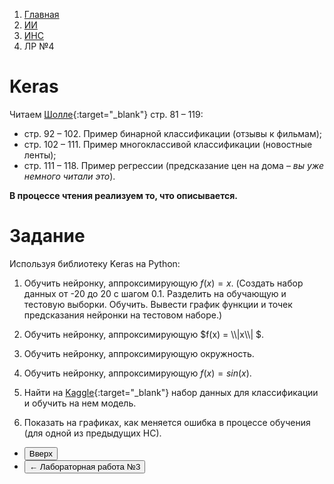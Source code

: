 <ol class="breadcrumb">
  <li class="breadcrumb-item"><a href="{{ site.baseurl }}">Главная</a></li>
  <li class="breadcrumb-item"><a href="{{ site.baseurl }}/artificial-intelligence/index.html">ИИ</a></li>
  <li class="breadcrumb-item"><a href="{{ site.baseurl }}/artificial-intelligence/ANN/index.html">ИНС</a></li>
  <li class="breadcrumb-item active">ЛР №4</li>
</ol>

<nav>
  <ul></ul>
</nav>

# Keras

Читаем [Шолле](https://codernet.ru/books/python/glubokoe_obuchenie_na_python_sholle_fransua/){:target="_blank"} стр. 81 – 119:
* стр. 92 – 102. Пример бинарной классификации (отзывы к фильмам);
* стр. 102 – 111. Пример многоклассивой классификации (новостные ленты);
* стр. 111 – 118. Пример регрессии (предсказание цен на дома – *вы уже немного читали это*).

**В процессе чтения реализуем то, что описывается.**

# Задание

Используя библиотеку Keras на Python:

1. Обучить нейронку, аппроксимирующую $f(x) = x$. (Создать набор данных от -20 до 20 с шагом 0.1. Разделить на обучающую и тестовую выборки. Обучить. Вывести график функции и точек предсказания нейронки на тестовом наборе.)

2. Обучить нейронку, аппроксимирующую $f(x) = \\\\|x\\\\| $.

3. Обучить нейронку, аппроксимирующую окружность.

4. Обучить нейронку, аппроксимирующую $f(x) = sin(x)$.

5. Найти на [Kaggle](https://www.kaggle.com/datasets){:target="_blank"} набор данных для классификации и обучить на нем модель.

6. Показать на графиках, как меняется ошибка в процессе обучения (для одной из предыдущих НС).

<div class="row">
  <div class="col-lg-12">
    <ul class="list-unstyled">
      <li class="float-end">
        <button type="button" class="btn btn-outline-primary" onclick="window.location.href='#обратное-распространение-ошибки';">Вверх</button>
      </li>
      <!-- <li  class="float-end">
       <button type="button" class="btn btn-primary" onclick="window.location.href='{{ site.baseurl }}/artificial-intelligence/ANN/labs/lab5.html';">Лабораторная работа №5 →</button>
     </li> -->
      <li>
        <button type="button" class="btn btn-primary" onclick="window.location.href='{{ site.baseurl }}/artificial-intelligence/ANN/labs/lab3.html';">← Лабораторная работа №3</button>
      </li>
    </ul>
  </div>
</div>
